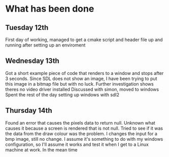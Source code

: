 # What has been done

## Tuesday 12th

First day of working, managed to get a cmake script and header file up and running after setting up an enviroment

## Wednesday 13th

Got a short example piece of code that renders to a window and stops after 3 seconds.
Since SDL does not show an image, I have been trying to put this image in a bitmap file but with no luck.
Further investigation shows theres no video driver installed
Discussed with simon, moved to windows
Spent the rest of the day setting up windows with sdl2

## Thursday 14th

Found an error that causes the pixels data to return null.
Unknown what causes it because a screen is rendered that is not null.
Tried to see if it was the data from the draw colour was the problem.
I changes the input for a bmp image, still no change.
I assume it's something to do with my windows configuration, so I'll assume it works and test it when I get to a Linux machine at work.
In the mean time